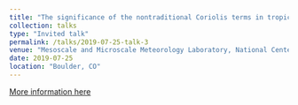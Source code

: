 ```yaml
---
title: "The significance of the nontraditional Coriolis terms in tropical large-scale dynamics"
collection: talks
type: "Invited talk"
permalink: /talks/2019-07-25-talk-3
venue: "Mesoscale and Microscale Meteorology Laboratory, National Center for Atmospheric Research"
date: 2019-07-25
location: "Boulder, CO"
---
```


[More information here](https://www.mmm.ucar.edu/seminar/2019-07-25-213000-significance-nontraditional-coriolis-terms-tropical-large-scale-dynamics)
